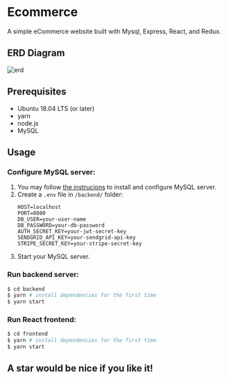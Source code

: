 # Ecommerce

A simple eCommerce website built with Mysql, Express, React, and Redux.

## ERD Diagram
![erd](https://i.imgur.com/oYg2XMc.png)

## Prerequisites
- Ubuntu 18.04 LTS (or later)
- yarn
- node.js
- MySQL

## Usage

### Configure MySQL server:
1. You may follow [the instrucions]() to install and configure MySQL server.
2. Create a `.env` file in `/backend/` folder:
    ```
    HOST=localhost
    PORT=8080
    DB_USER=your-user-name
    DB_PASSWORD=your-db-password
    AUTH_SECRET_KEY=your-jwt-secret-key
    SENDGRID_API_KEY=your-sendgrid-api-key
    STRIPE_SECRET_KEY=your-stripe-secret-key
    ```
3. Start your MySQL server.

###  Run backend server:
```bash
$ cd backend
$ yarn # install dependencies for the first time
$ yarn start
```

### Run React frontend:
```bash
$ cd frontend
$ yarn # install dependencies for the first time
$ yarn start
```

## A star would be nice if you like it!